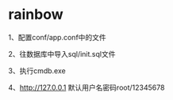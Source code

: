 # rainbow

1、配置conf/app.conf中的文件

2、往数据库中导入sql/init.sql文件

3、执行cmdb.exe

4、http://127.0.0.1 默认用户名密码root/12345678
